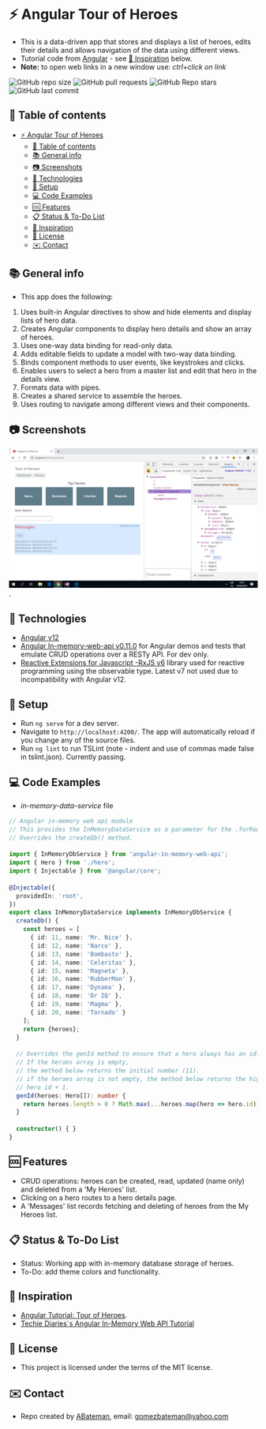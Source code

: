 # :zap: Angular Tour of Heroes

* This is a data-driven app that stores and displays a list of heroes, edits their details and allows navigation of the data using different views.
* Tutorial code from [Angular](https://angular.io) - see [:clap: Inspiration](#clap-inspiration) below.
* **Note:** to open web links in a new window use: _ctrl+click on link_

![GitHub repo size](https://img.shields.io/github/repo-size/AndrewJBateman/angular-tour-of-heroes?style=plastic)
![GitHub pull requests](https://img.shields.io/github/issues-pr/AndrewJBateman/angular-tour-of-heroes?style=plastic)
![GitHub Repo stars](https://img.shields.io/github/stars/AndrewJBateman/angular-tour-of-heroes?style=plastic)
![GitHub last commit](https://img.shields.io/github/last-commit/AndrewJBateman/angular-tour-of-heroes?style=plastic)

## :page_facing_up: Table of contents

* [:zap: Angular Tour of Heroes](#zap-angular-tour-of-heroes)
  * [:page_facing_up: Table of contents](#page_facing_up-table-of-contents)
  * [:books: General info](#books-general-info)
  * [:camera: Screenshots](#camera-screenshots)
  * [:signal_strength: Technologies](#signal_strength-technologies)
  * [:floppy_disk: Setup](#floppy_disk-setup)
  * [:computer: Code Examples](#computer-code-examples)
  * [:cool: Features](#cool-features)
  * [:clipboard: Status & To-Do List](#clipboard-status--to-do-list)
  * [:clap: Inspiration](#clap-inspiration)
  * [:file_folder: License](#file_folder-license)
  * [:envelope: Contact](#envelope-contact)

## :books: General info

* This app does the following:

1. Uses built-in Angular directives to show and hide elements and display lists of hero data.
2. Creates Angular components to display hero details and show an array of heroes.
3. Uses one-way data binding for read-only data.
4. Adds editable fields to update a model with two-way data binding.
5. Binds component methods to user events, like keystrokes and clicks.
6. Enables users to select a hero from a master list and edit that hero in the details view.
7. Formats data with pipes.
8. Creates a shared service to assemble the heroes.
9. Uses routing to navigate among different views and their components.

## :camera: Screenshots

![Example screenshot](./img/dashboard.png).

## :signal_strength: Technologies

* [Angular v12](https://angular.io/)
* [Angular In-memory-web-api v0.11.0](https://www.npmjs.com/package/angular-in-memory-web-api) for Angular demos and tests that emulate CRUD operations over a RESTy API. For dev only.
* [Reactive Extensions for Javascript -RxJS v6](https://angular.io/guide/rx-library) library used for reactive programming using the observable type. Latest v7 not used due to incompatibility with Angular v12.

## :floppy_disk: Setup

* Run `ng serve` for a dev server.
* Navigate to `http://localhost:4200/`. The app will automatically reload if you change any of the source files.
* Run `ng lint` to run TSLint (note - indent and use of commas made false in tslint.json). Currently passing.

## :computer: Code Examples

* _in-memory-data-service_ file

```typescript
// Angular in-memory web api module
// This provides the InMemoryDataService as a parameter for the .forRoot method of the InMemoryServiceiModule module.
// Overrides the createDb() method.

import { InMemoryDbService } from 'angular-in-memory-web-api';
import { Hero } from './hero';
import { Injectable } from '@angular/core';

@Injectable({
  providedIn: 'root',
})
export class InMemoryDataService implements InMemoryDbService {
  createDb() {
    const heroes = [
      { id: 11, name: 'Mr. Nice' },
      { id: 12, name: 'Narco' },
      { id: 13, name: 'Bombasto' },
      { id: 14, name: 'Celeritas' },
      { id: 15, name: 'Magneta' },
      { id: 16, name: 'RubberMan' },
      { id: 17, name: 'Dynama' },
      { id: 18, name: 'Dr IQ' },
      { id: 19, name: 'Magma' },
      { id: 20, name: 'Tornado' }
    ];
    return {heroes};
  }

  // Overrides the genId method to ensure that a hero always has an id.
  // If the heroes array is empty,
  // the method below returns the initial number (11).
  // if the heroes array is not empty, the method below returns the highest
  // hero id + 1.
  genId(heroes: Hero[]): number {
    return heroes.length > 0 ? Math.max(...heroes.map(hero => hero.id)) + 1 : 11;
  }

  constructor() { }
}
```

## :cool: Features

* CRUD operations: heroes can be created, read, updated (name only) and deleted from a 'My Heroes' list.
* Clicking on a hero routes to a hero details page.
* A 'Messages' list records fetching and deleting of heroes from the My Heroes list.

## :clipboard: Status & To-Do List

* Status: Working app with in-memory database storage of heroes.
* To-Do: add theme colors and functionality.

## :clap: Inspiration

* [Angular Tutorial: Tour of Heroes](https://angular.io/tutorial).
* [Techie Diaries´s Angular In-Memory Web API Tutorial](https://www.techiediaries.com/angular-inmemory-web-api/)

## :file_folder: License

* This project is licensed under the terms of the MIT license.

## :envelope: Contact

* Repo created by [ABateman](https://github.com/AndrewJBateman), email: gomezbateman@yahoo.com
